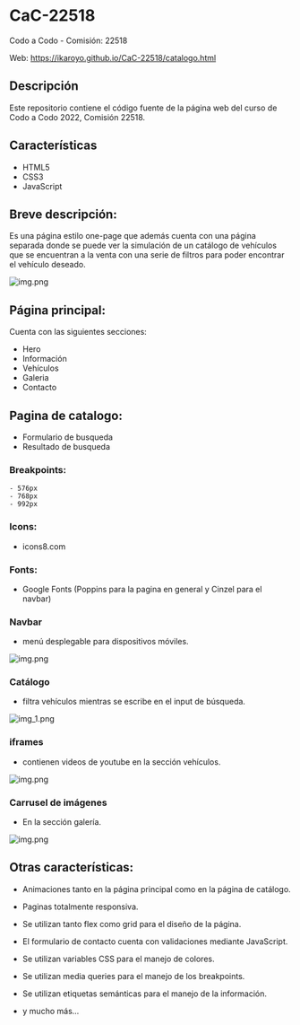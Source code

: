 # CaC-22518
Codo a Codo - Comisión: 22518

Web:
https://ikaroyo.github.io/CaC-22518/catalogo.html

## Descripción
Este repositorio contiene el código fuente de la página web del curso de Codo a Codo 2022, Comisión 22518.

## Características
- HTML5
- CSS3
- JavaScript

## Breve descripción:
Es una página estilo one-page que además cuenta con una página separada donde se puede ver la simulación de un catálogo de vehículos que se encuentran a la venta con una serie de filtros para poder encontrar el vehículo deseado.


![img.png](ScreensReader/index.png)

## Página principal:
 Cuenta con las siguientes secciones:
  - Hero
  - Información
  - Vehículos
  - Galeria
  - Contacto
  

## Pagina de catalogo:
  - Formulario de busqueda
  - Resultado de busqueda


### Breakpoints:

    - 576px
    - 768px
    - 992px


### Icons:
  - icons8.com


### Fonts:
  - Google Fonts (Poppins para la pagina en general y Cinzel para el navbar)


### Navbar 
- menú desplegable para dispositivos móviles.

![img.png](ScreensReader/navbar-mobile.png)


### Catálogo 
- filtra vehículos mientras se escribe en el input de búsqueda.

![img_1.png](ScreensReader/catalogo.png)


### iframes 
- contienen videos de youtube en la sección vehículos.

![img.png](ScreensReader/iframe.png)


### Carrusel de imágenes 
- En la sección galería.

![img.png](ScreensReader/Carroussel.png)

## Otras características:


- Animaciones tanto en la página principal como en la página de catálogo.


- Paginas totalmente responsiva.


- Se utilizan tanto flex como grid para el diseño de la página.


- El formulario de contacto cuenta con validaciones mediante JavaScript.


- Se utilizan variables CSS para el manejo de colores.


- Se utilizan media queries para el manejo de los breakpoints.

- Se utilizan etiquetas semánticas para el manejo de la información.

- y mucho más...